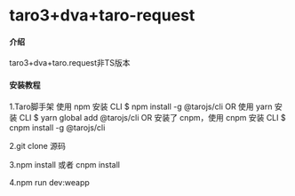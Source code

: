 # taro3+dva+taro-request

#### 介绍
taro3+dva+taro.request非TS版本

#### 安装教程
1.Taro脚手架
 使用 npm 安装 CLI
$ npm install -g @tarojs/cli
 OR 使用 yarn 安装 CLI
$ yarn global add @tarojs/cli
 OR 安装了 cnpm，使用 cnpm 安装 CLI
$ cnpm install -g @tarojs/cli

2.git clone 源码

3.npm install 或者 cnpm install

4.npm run dev:weapp

